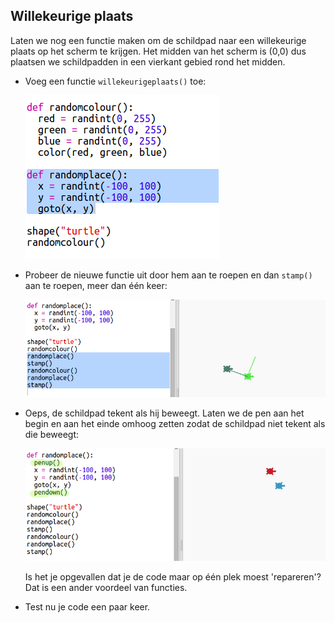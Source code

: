 ## Willekeurige plaats

Laten we nog een functie maken om de schildpad naar een willekeurige plaats op het scherm te krijgen. Het midden van het scherm is (0,0) dus plaatsen we schildpadden in een vierkant gebied rond het midden.

+ Voeg een functie `willekeurigeplaats()` toe:
    
    ![screenshot](images/modern-place-function.png)

+ Probeer de nieuwe functie uit door hem aan te roepen en dan `stamp()` aan te roepen, meer dan één keer:
    
    ![screenshot](images/modern-call-place.png)

+ Oeps, de schildpad tekent als hij beweegt. Laten we de pen aan het begin en aan het einde omhoog zetten zodat de schildpad niet tekent als die beweegt:
    
    ![screenshot](images/modern-place-pen.png)
    
    Is het je opgevallen dat je de code maar op één plek moest 'repareren'? Dat is een ander voordeel van functies.

+ Test nu je code een paar keer.